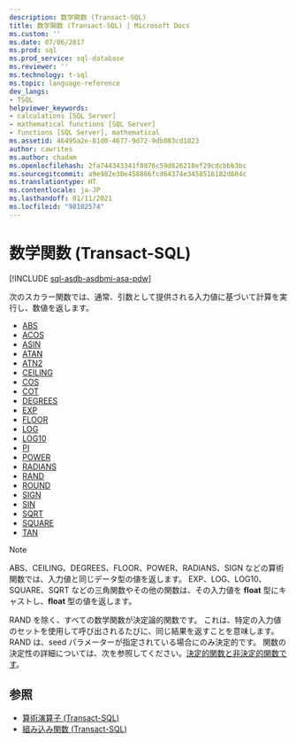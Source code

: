 ```yaml
---
description: 数学関数 (Transact-SQL)
title: 数学関数 (Transact-SQL) | Microsoft Docs
ms.custom: ''
ms.date: 07/06/2017
ms.prod: sql
ms.prod_service: sql-database
ms.reviewer: ''
ms.technology: t-sql
ms.topic: language-reference
dev_langs:
- TSQL
helpviewer_keywords:
- calculations [SQL Server]
- mathematical functions [SQL Server]
- functions [SQL Server], mathematical
ms.assetid: 46495a2e-81d0-4677-9d72-9db083cd1023
author: cawrites
ms.author: chadam
ms.openlocfilehash: 2fa744343341f8076c59d626218ef29cdcbbb3bc
ms.sourcegitcommit: a9e982e30e458866fcd64374e3458516182d604c
ms.translationtype: HT
ms.contentlocale: ja-JP
ms.lasthandoff: 01/11/2021
ms.locfileid: "98102574"
---
```

# <a name="mathematical-functions-transact-sql"></a>数学関数 (Transact-SQL)
[!INCLUDE [sql-asdb-asdbmi-asa-pdw](../../includes/applies-to-version/sql-asdb-asdbmi-asa-pdw.md)]

次のスカラー関数では、通常、引数として提供される入力値に基づいて計算を実行し、数値を返します。  
  
- [ABS](../../t-sql/functions/abs-transact-sql.md)
- [ACOS](../../t-sql/functions/acos-transact-sql.md)
- [ASIN](../../t-sql/functions/asin-transact-sql.md)
- [ATAN](../../t-sql/functions/atan-transact-sql.md)
- [ATN2](../../t-sql/functions/atn2-transact-sql.md)
- [CEILING](../../t-sql/functions/ceiling-transact-sql.md)
- [COS](../../t-sql/functions/cos-transact-sql.md)
- [COT](../../t-sql/functions/cot-transact-sql.md)
- [DEGREES](../../t-sql/functions/degrees-transact-sql.md)
- [EXP](../../t-sql/functions/exp-transact-sql.md)
- [FLOOR](../../t-sql/functions/floor-transact-sql.md)
- [LOG](../../t-sql/functions/log-transact-sql.md)
- [LOG10](../../t-sql/functions/log10-transact-sql.md)
- [PI](../../t-sql/functions/pi-transact-sql.md)
- [POWER](../../t-sql/functions/power-transact-sql.md)
- [RADIANS](../../t-sql/functions/radians-transact-sql.md)  
- [RAND](../../t-sql/functions/rand-transact-sql.md)  
- [ROUND](../../t-sql/functions/round-transact-sql.md)  
- [SIGN](../../t-sql/functions/sign-transact-sql.md)  
- [SIN](../../t-sql/functions/sin-transact-sql.md)  
- [SQRT](../../t-sql/functions/sqrt-transact-sql.md)  
- [SQUARE](../../t-sql/functions/square-transact-sql.md)  
- [TAN](../../t-sql/functions/tan-transact-sql.md)
  
> [!NOTE]  
> ABS、CEILING、DEGREES、FLOOR、POWER、RADIANS、SIGN などの算術関数では、入力値と同じデータ型の値を返します。 EXP、LOG、LOG10、SQUARE、SQRT などの三角関数やその他の関数は、その入力値を **float** 型にキャストし、**float** 型の値を返します。  
  
RAND を除く、すべての数学関数が決定論的関数です。 これは、特定の入力値のセットを使用して呼び出されるたびに、同じ結果を返すことを意味します。 RAND は、seed パラメーターが指定されている場合にのみ決定的です。 関数の決定性の詳細については、次を参照してください。[決定的関数と非決定的関数です](../../relational-databases/user-defined-functions/deterministic-and-nondeterministic-functions.md)。  
  
## <a name="see-also"></a>参照

- [算術演算子 &#40;Transact-SQL&#41;](../../t-sql/language-elements/arithmetic-operators-transact-sql.md)
- [組み込み関数 &#40;Transact-SQL&#41;](~/t-sql/functions/functions.md)  
